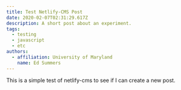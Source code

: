 ```yaml
---
title: Test Netlify-CMS Post
date: 2020-02-07T02:31:29.617Z
description: A short post about an experiment.
tags:
  - testing
  - javascript
  - etc
authors:
  - affiliation: University of Maryland
    name: Ed Summers
---
```

This is a simple test of netlify-cms to see if I can create a new post.
